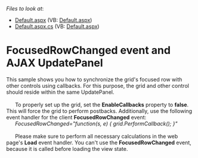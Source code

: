 <!-- default file list -->
*Files to look at*:

* [Default.aspx](./CS/WebSite/Default.aspx) (VB: [Default.aspx](./VB/WebSite/Default.aspx))
* [Default.aspx.cs](./CS/WebSite/Default.aspx.cs) (VB: [Default.aspx](./VB/WebSite/Default.aspx))
<!-- default file list end -->
# FocusedRowChanged event and AJAX UpdatePanel


<p>This sample shows you how to synchronize the grid's focused row with other controls using callbacks. For this purpose, the grid and other control should reside within the same UpdatePanel.<br />
      <br />
      To properly set up the grid, set the <strong>EnableCallbacks</strong> property to <strong>false</strong>. This will force the grid to perform postbacks. Additionally, use the following event handler for the client <strong>FocusedRowChanged</strong> event:<br />
      <i>FocusedRowChanged="function(s, e) { grid.PerformCallback(); }"</i><br />
      <br />
      Please make sure to perform all necessary calculations in the web page's <strong>Load</strong> event handler. You can't use the <strong>FocusedRowChanged</strong> event, because it is called before loading the view state.</p>

<br/>


